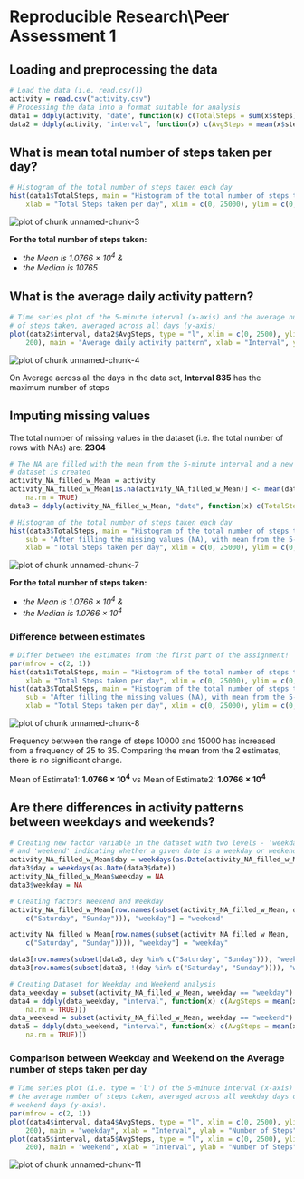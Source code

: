 Reproducible Research\Peer Assessment 1
========================================================




## Loading and preprocessing the data

```r
# Load the data (i.e. read.csv())
activity = read.csv("activity.csv")
# Processing the data into a format suitable for analysis
data1 = ddply(activity, "date", function(x) c(TotalSteps = sum(x$steps)))
data2 = ddply(activity, "interval", function(x) c(AvgSteps = mean(x$steps, na.rm = TRUE)))
```


## What is mean total number of steps taken per day?

```r
# Histogram of the total number of steps taken each day
hist(data1$TotalSteps, main = "Histogram of the total number of steps taken each day", 
    xlab = "Total Steps taken per day", xlim = c(0, 25000), ylim = c(0, 35))
```

![plot of chunk unnamed-chunk-3](figure/unnamed-chunk-3.png) 

**For the total number of steps taken:**

- *the Mean is 1.0766 &times; 10<sup>4</sup> &*
- *the Median is 10765*

## What is the average daily activity pattern?

```r
# Time series plot of the 5-minute interval (x-axis) and the average number
# of steps taken, averaged across all days (y-axis)
plot(data2$interval, data2$AvgSteps, type = "l", xlim = c(0, 2500), ylim = c(0, 
    200), main = "Average daily activity pattern", xlab = "Interval", ylab = "Number of Steps")
```

![plot of chunk unnamed-chunk-4](figure/unnamed-chunk-4.png) 





On Average across all the days in the data set, **Interval 835** has the maximum number of steps

## Imputing missing values
The total number of missing values in the dataset (i.e. the total number of rows with NAs) are: **2304**

```r
# The NA are filled with the mean from the 5-minute interval and a new
# dataset is created
activity_NA_filled_w_Mean = activity
activity_NA_filled_w_Mean[is.na(activity_NA_filled_w_Mean)] <- mean(data2$AvgSteps, 
    na.rm = TRUE)
data3 = ddply(activity_NA_filled_w_Mean, "date", function(x) c(TotalSteps = sum(x$steps)))
```



```r
# Histogram of the total number of steps taken each day
hist(data3$TotalSteps, main = "Histogram of the total number of steps taken each day", 
    sub = "After filling the missing values (NA), with mean from the 5-minute interval", 
    xlab = "Total Steps taken per day", xlim = c(0, 25000), ylim = c(0, 35))
```

![plot of chunk unnamed-chunk-7](figure/unnamed-chunk-7.png) 


**For the total number of steps taken:**

- *the Mean is 1.0766 &times; 10<sup>4</sup> &*
- *the Median is 1.0766 &times; 10<sup>4</sup>*

### Difference between estimates

```r
# Differ between the estimates from the first part of the assignment!
par(mfrow = c(2, 1))
hist(data1$TotalSteps, main = "Histogram of the total number of steps taken each day", 
    xlab = "Total Steps taken per day", xlim = c(0, 25000), ylim = c(0, 35))
hist(data3$TotalSteps, main = "Histogram of the total number of steps taken each day", 
    sub = "After filling the missing values (NA), with mean from the 5-minute interval", 
    xlab = "Total Steps taken per day", xlim = c(0, 25000), ylim = c(0, 35))
```

![plot of chunk unnamed-chunk-8](figure/unnamed-chunk-8.png) 




Frequency between the range of steps 10000 and 15000 has increased from a frequency of 25 to 35. Comparing the mean from the 2 estimates, there is no significant change.

Mean of Estimate1: **1.0766 &times; 10<sup>4</sup>**  vs Mean of Estimate2: **1.0766 &times; 10<sup>4</sup>**

## Are there differences in activity patterns between weekdays and weekends?

```r
# Creating new factor variable in the dataset with two levels - 'weekday'
# and 'weekend' indicating whether a given date is a weekday or weekend day.
activity_NA_filled_w_Mean$day = weekdays(as.Date(activity_NA_filled_w_Mean$date))
data3$day = weekdays(as.Date(data3$date))
activity_NA_filled_w_Mean$weekday = NA
data3$weekday = NA

# Creating factors Weekend and Weekday
activity_NA_filled_w_Mean[row.names(subset(activity_NA_filled_w_Mean, day %in% 
    c("Saturday", "Sunday"))), "weekday"] = "weekend"

activity_NA_filled_w_Mean[row.names(subset(activity_NA_filled_w_Mean, !(day %in% 
    c("Saturday", "Sunday")))), "weekday"] = "weekday"

data3[row.names(subset(data3, day %in% c("Saturday", "Sunday"))), "weekday"] = "weekend"
data3[row.names(subset(data3, !(day %in% c("Saturday", "Sunday")))), "weekday"] = "weekday"

# Creating Dataset for Weekday and Weekend analysis
data_weekday = subset(activity_NA_filled_w_Mean, weekday == "weekday")
data4 = ddply(data_weekday, "interval", function(x) c(AvgSteps = mean(x$steps, 
    na.rm = TRUE)))
data_weekend = subset(activity_NA_filled_w_Mean, weekday == "weekend")
data5 = ddply(data_weekend, "interval", function(x) c(AvgSteps = mean(x$steps, 
    na.rm = TRUE)))
```

  
### Comparison between Weekday and Weekend on the Average number of steps taken per day

```r
# Time series plot (i.e. type = 'l') of the 5-minute interval (x-axis) and
# the average number of steps taken, averaged across all weekday days or
# weekend days (y-axis).
par(mfrow = c(2, 1))
plot(data4$interval, data4$AvgSteps, type = "l", xlim = c(0, 2500), ylim = c(0, 
    200), main = "weekday", xlab = "Interval", ylab = "Number of Steps")
plot(data5$interval, data5$AvgSteps, type = "l", xlim = c(0, 2500), ylim = c(0, 
    200), main = "weekend", xlab = "Interval", ylab = "Number of Steps")
```

![plot of chunk unnamed-chunk-11](figure/unnamed-chunk-11.png) 




